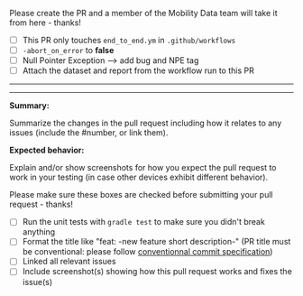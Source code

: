 Please create the PR and a member of the Mobility Data team will take it from here - thanks!

- [ ] This PR only touches `end_to_end.ym` in `.github/workflows`
- [ ] `-abort_on_error` to **false**
- [ ] Null Pointer Exception --> add bug and NPE tag
- [ ] Attach the dataset and report from the workflow run to this PR

***
***

**Summary:**

Summarize the changes in the pull request including how it relates to any issues (include the #number, or link them).

**Expected behavior:** 

Explain and/or show screenshots for how you expect the pull request to work in your testing (in case other devices exhibit different behavior).


Please make sure these boxes are checked before submitting your pull request - thanks!

- [ ] Run the unit tests with `gradle test` to make sure you didn't break anything
- [ ] Format the title like "feat: -new feature short description-" (PR title must be conventional: please follow [conventionnal commit specification](https://www.conventionalcommits.org/en/v1.0.0/))
- [ ] Linked all relevant issues
- [ ] Include screenshot(s) showing how this pull request works and fixes the issue(s)
